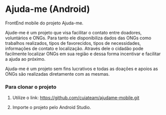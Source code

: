 # Ajuda-me (Android)
FrontEnd mobile do projeto Ajuda-me.

Ajude-me é um projeto que visa facilitar o contato entre doadores, voluntários e ONGs. Para tanto ele disponibiliza dados das ONGs como trabalhos realizados, tipos de favorecidos, tipos de necessidades, informações de contato e localização. Através dele o cidadão pode facilmente localizar ONGs em sua região e dessa forma incentivar e facilitar a ajuda ao próximo.

Ajuda-me é um projeto sem fins lucrativos e todas as doações e apoios as ONGs são realizadas diretamente com as mesmas.

### Para clonar o projeto

1. Utilize o link: https://github.com/cuiateam/ajudame-mobile.git

2. Importe o projeto pelo Android Studio.
